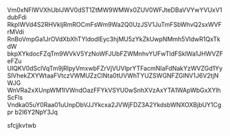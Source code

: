 Vm0xNFlWVXhUblJWV0dST1ZtMW9WMWx0ZUV0WFJteDBaVVYwYVUxV1dubFdi
RkpIWVd4S2RHVkljRmROCmFsWm9Wa2Q0UzJSV1JuTmFSbWhvQ2sxWVFrMVdi
RnBoVmpGa1JrOVdXbXhTYldodlEyc3hjMU5zYkZkUwpNMmh5VldwR1QxTkdW
bkpXYkdocFZqTm9WVkV5YzNoWFJUbFZWMnhvYUFwTldFSklWa1JHWVZFeFZu
UlQKV0dSclVqTm9jRlpyVmxwbFZrVjVUVlprYTFacmNIaFdNakYzWVZGd1Yy
SlVhekZXYWtaaFVtczVWMUZzClNta0tUVWhTYUZSWGNFZGlNV1J6V2tjNWJG
WnVRa2xXUnpWM1lVWndOazFFYkVSYU0wSnhXVzAxYTA1WApWbGxXYlhScFls
Vndka05uY0Raa01uUnpDbVJJYkcxa2JVWjFDZ3A2YkdsbWNXOXBjbUY1Cgpr
b2l6Y2NpY3Jq

sfcjjkvtwb